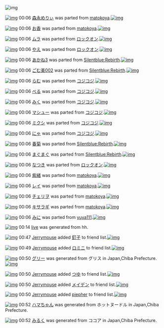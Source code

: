 ![img](http://gdrive-cdn.herokuapp.com/get/0B-nxIpt4DE2TdGhPalFPcFpSY0E/512px-barcode.png)

[![img](http://www.deviantsart.com/16re08u.png)](http://www.barcodekanojo.com/kanojo/1928703/%E6%A3%AE%E6%B0%B8%E3%82%81%E3%82%8A%E3%81%83) 00:06 [森永めりぃ](http://www.barcodekanojo.com/kanojo/1928703/%E6%A3%AE%E6%B0%B8%E3%82%81%E3%82%8A%E3%81%83) was parted from [matokoya](http://www.barcodekanojo.com/kanojo/1928703/%E6%A3%AE%E6%B0%B8%E3%82%81%E3%82%8A%E3%81%83).[![img](http://www.deviantsart.com/2qe0j45.jpeg)](http://www.barcodekanojo.com/user/24932/matokoya) 

[![img](http://www.deviantsart.com/10jndnj.png)](http://www.barcodekanojo.com/kanojo/2937727/%E3%81%8A%E9%A6%99) 00:06 [お香](http://www.barcodekanojo.com/kanojo/2937727/%E3%81%8A%E9%A6%99) was parted from [matokoya](http://www.barcodekanojo.com/kanojo/2937727/%E3%81%8A%E9%A6%99).[![img](http://www.deviantsart.com/2qe0j45.jpeg)](http://www.barcodekanojo.com/user/24932/matokoya) 

[![img](http://www.deviantsart.com/qr3fpu.png)](http://www.barcodekanojo.com/kanojo/2820966/%E3%83%A0%E3%83%A9) 00:06 [ムラ](http://www.barcodekanojo.com/kanojo/2820966/%E3%83%A0%E3%83%A9) was parted from [ロックオン](http://www.barcodekanojo.com/kanojo/2820966/%E3%83%A0%E3%83%A9).[![img](http://www.deviantsart.com/2musf1g.jpeg)](http://www.barcodekanojo.com/user/241643/%E3%83%AD%E3%83%83%E3%82%AF%E3%82%AA%E3%83%B3) 

[![img](http://www.deviantsart.com/52det7.png)](http://www.barcodekanojo.com/kanojo/3170915/%E3%82%84%E3%81%88) 00:06 [やえ](http://www.barcodekanojo.com/kanojo/3170915/%E3%82%84%E3%81%88) was parted from [ロックオン](http://www.barcodekanojo.com/kanojo/3170915/%E3%82%84%E3%81%88).[![img](http://www.deviantsart.com/2musf1g.jpeg)](http://www.barcodekanojo.com/user/241643/%E3%83%AD%E3%83%83%E3%82%AF%E3%82%AA%E3%83%B3) 

[![img](http://www.deviantsart.com/4be5br.png)](http://www.barcodekanojo.com/kanojo/605734/%E3%81%82%E3%81%8B%E3%81%AD3) 00:06 [あかね3](http://www.barcodekanojo.com/kanojo/605734/%E3%81%82%E3%81%8B%E3%81%AD3) was parted from [Silentblue:Rebirth](http://www.barcodekanojo.com/kanojo/605734/%E3%81%82%E3%81%8B%E3%81%AD3).[![img](http://www.deviantsart.com/15ngf32.jpeg)](http://www.barcodekanojo.com/user/235162/Silentblue%3ARebirth) 

[![img](http://www.deviantsart.com/3kf0m0i.png)](http://www.barcodekanojo.com/kanojo/207078/%E3%81%94%E3%82%80%E7%BE%8E002) 00:06 [ごむ美002](http://www.barcodekanojo.com/kanojo/207078/%E3%81%94%E3%82%80%E7%BE%8E002) was parted from [Silentblue:Rebirth](http://www.barcodekanojo.com/kanojo/207078/%E3%81%94%E3%82%80%E7%BE%8E002).[![img](http://www.deviantsart.com/15ngf32.jpeg)](http://www.barcodekanojo.com/user/235162/Silentblue%3ARebirth) 

[![img](http://www.deviantsart.com/i55eba.png)](http://www.barcodekanojo.com/kanojo/2820638/%E3%82%89%E3%82%80) 00:06 [らむ](http://www.barcodekanojo.com/kanojo/2820638/%E3%82%89%E3%82%80) was parted from [コジコジ](http://www.barcodekanojo.com/kanojo/2820638/%E3%82%89%E3%82%80).[![img](http://www.deviantsart.com/2dkh5sf.jpeg)](http://www.barcodekanojo.com/user/201286/%E3%82%B3%E3%82%B8%E3%82%B3%E3%82%B8) 

[![img](http://www.deviantsart.com/22e2v5p.png)](http://www.barcodekanojo.com/kanojo/2820641/%E3%81%B9%E3%82%8B) 00:06 [べる](http://www.barcodekanojo.com/kanojo/2820641/%E3%81%B9%E3%82%8B) was parted from [コジコジ](http://www.barcodekanojo.com/kanojo/2820641/%E3%81%B9%E3%82%8B).[![img](http://www.deviantsart.com/2dkh5sf.jpeg)](http://www.barcodekanojo.com/user/201286/%E3%82%B3%E3%82%B8%E3%82%B3%E3%82%B8) 

[![img](http://www.deviantsart.com/4844b3.png)](http://www.barcodekanojo.com/kanojo/2850983/%E3%81%BF%E3%81%8F) 00:06 [みく](http://www.barcodekanojo.com/kanojo/2850983/%E3%81%BF%E3%81%8F) was parted from [コジコジ](http://www.barcodekanojo.com/kanojo/2850983/%E3%81%BF%E3%81%8F).[![img](http://www.deviantsart.com/2dkh5sf.jpeg)](http://www.barcodekanojo.com/user/201286/%E3%82%B3%E3%82%B8%E3%82%B3%E3%82%B8) 

[![img](http://www.deviantsart.com/2pi4mb4.png)](http://www.barcodekanojo.com/kanojo/2851247/%E3%83%9E%E3%82%B7%E3%83%A5%E3%83%BC) 00:06 [マシュー](http://www.barcodekanojo.com/kanojo/2851247/%E3%83%9E%E3%82%B7%E3%83%A5%E3%83%BC) was parted from [コジコジ](http://www.barcodekanojo.com/kanojo/2851247/%E3%83%9E%E3%82%B7%E3%83%A5%E3%83%BC).[![img](http://www.deviantsart.com/2dkh5sf.jpeg)](http://www.barcodekanojo.com/user/201286/%E3%82%B3%E3%82%B8%E3%82%B3%E3%82%B8) 

[![img](http://www.deviantsart.com/3qsddlk.png)](http://www.barcodekanojo.com/kanojo/2851252/%E3%83%9F%E3%82%AF%E3%82%B7) 00:06 [ミクシ](http://www.barcodekanojo.com/kanojo/2851252/%E3%83%9F%E3%82%AF%E3%82%B7) was parted from [コジコジ](http://www.barcodekanojo.com/kanojo/2851252/%E3%83%9F%E3%82%AF%E3%82%B7).[![img](http://www.deviantsart.com/2dkh5sf.jpeg)](http://www.barcodekanojo.com/user/201286/%E3%82%B3%E3%82%B8%E3%82%B3%E3%82%B8) 

[![img](http://www.deviantsart.com/24fmnl9.png)](http://www.barcodekanojo.com/kanojo/2807077/%E3%81%AB%E3%82%83) 00:06 [にゃ](http://www.barcodekanojo.com/kanojo/2807077/%E3%81%AB%E3%82%83) was parted from [コジコジ](http://www.barcodekanojo.com/kanojo/2807077/%E3%81%AB%E3%82%83).[![img](http://www.deviantsart.com/2dkh5sf.jpeg)](http://www.barcodekanojo.com/user/201286/%E3%82%B3%E3%82%B8%E3%82%B3%E3%82%B8) 

[![img](http://www.deviantsart.com/6bq78h.png)](http://www.barcodekanojo.com/kanojo/1221529/%E6%98%A5%E8%8F%8A) 00:06 [春菊](http://www.barcodekanojo.com/kanojo/1221529/%E6%98%A5%E8%8F%8A) was parted from [Silentblue:Rebirth](http://www.barcodekanojo.com/kanojo/1221529/%E6%98%A5%E8%8F%8A).[![img](http://www.deviantsart.com/15ngf32.jpeg)](http://www.barcodekanojo.com/user/235162/Silentblue%3ARebirth) 

[![img](http://www.deviantsart.com/2j2c0is.png)](http://www.barcodekanojo.com/kanojo/359240/%E3%81%BE%E3%81%90%E3%81%BE%E3%81%90) 00:06 [まぐまぐ](http://www.barcodekanojo.com/kanojo/359240/%E3%81%BE%E3%81%90%E3%81%BE%E3%81%90) was parted from [Silentblue:Rebirth](http://www.barcodekanojo.com/kanojo/359240/%E3%81%BE%E3%81%90%E3%81%BE%E3%81%90).[![img](http://www.deviantsart.com/15ngf32.jpeg)](http://www.barcodekanojo.com/user/235162/Silentblue%3ARebirth) 

[![img](http://www.deviantsart.com/13l5a7n.png)](http://www.barcodekanojo.com/kanojo/3170911/%E3%81%AA%E3%81%A4%E3%81%8D) 00:06 [なつき](http://www.barcodekanojo.com/kanojo/3170911/%E3%81%AA%E3%81%A4%E3%81%8D) was parted from [ロックオン](http://www.barcodekanojo.com/kanojo/3170911/%E3%81%AA%E3%81%A4%E3%81%8D).[![img](http://www.deviantsart.com/2musf1g.jpeg)](http://www.barcodekanojo.com/user/241643/%E3%83%AD%E3%83%83%E3%82%AF%E3%82%AA%E3%83%B3) 

[![img](http://www.deviantsart.com/296ur40.png)](http://www.barcodekanojo.com/kanojo/2483086/%E7%B4%AB%E7%B7%92) 00:06 [紫緒](http://www.barcodekanojo.com/kanojo/2483086/%E7%B4%AB%E7%B7%92) was parted from [matokoya](http://www.barcodekanojo.com/kanojo/2483086/%E7%B4%AB%E7%B7%92).[![img](http://www.deviantsart.com/2qe0j45.jpeg)](http://www.barcodekanojo.com/user/24932/matokoya) 

[![img](http://www.deviantsart.com/8hl208.png)](http://www.barcodekanojo.com/kanojo/2914237/%E3%83%AC%E3%82%A4) 00:06 [レイ](http://www.barcodekanojo.com/kanojo/2914237/%E3%83%AC%E3%82%A4) was parted from [matokoya](http://www.barcodekanojo.com/kanojo/2914237/%E3%83%AC%E3%82%A4).[![img](http://www.deviantsart.com/2qe0j45.jpeg)](http://www.barcodekanojo.com/user/24932/matokoya) 

[![img](http://www.deviantsart.com/1a7juh4.png)](http://www.barcodekanojo.com/kanojo/1806480/%E3%83%81%E3%82%A7%E3%83%AA%E3%83%B2) 00:06 [チェリヲ](http://www.barcodekanojo.com/kanojo/1806480/%E3%83%81%E3%82%A7%E3%83%AA%E3%83%B2) was parted from [matokoya](http://www.barcodekanojo.com/kanojo/1806480/%E3%83%81%E3%82%A7%E3%83%AA%E3%83%B2).[![img](http://www.deviantsart.com/2qe0j45.jpeg)](http://www.barcodekanojo.com/user/24932/matokoya) 

[![img](http://www.deviantsart.com/2rol9u3.png)](http://www.barcodekanojo.com/kanojo/2592087/%E3%82%AD%E3%82%B5%E3%83%A9%E3%82%AE) 00:06 [キサラギ](http://www.barcodekanojo.com/kanojo/2592087/%E3%82%AD%E3%82%B5%E3%83%A9%E3%82%AE) was parted from [matokoya](http://www.barcodekanojo.com/kanojo/2592087/%E3%82%AD%E3%82%B5%E3%83%A9%E3%82%AE).[![img](http://www.deviantsart.com/2qe0j45.jpeg)](http://www.barcodekanojo.com/user/24932/matokoya) 

[![img](http://www.deviantsart.com/ak16bi.png)](http://www.barcodekanojo.com/kanojo/3133123/%E3%81%BF%E3%81%AB) 00:06 [みに](http://www.barcodekanojo.com/kanojo/3133123/%E3%81%BF%E3%81%AB) was parted from [yuya111](http://www.barcodekanojo.com/kanojo/3133123/%E3%81%BF%E3%81%AB).[![img](http://www.deviantsart.com/qldgg7.jpeg)](http://www.barcodekanojo.com/user/270058/yuya111) 

[![img](http://www.deviantsart.com/35us2ju.png)](http://www.barcodekanojo.com/kanojo/3190768/live) 00:14 [live](http://www.barcodekanojo.com/kanojo/3190768/live) was generated from hh.

[![img](http://www.deviantsart.com/3v33gp3.jpeg)](http://www.barcodekanojo.com/user/245002/Jerrymouse) 00:47 [Jerrymouse](http://www.barcodekanojo.com/user/245002/Jerrymouse) added [釘子](http://www.barcodekanojo.com/kanojo/3101298/%E9%87%98%E5%AD%90) to friend list.[![img](http://www.deviantsart.com/2ipa57p.png)](http://www.barcodekanojo.com/kanojo/3101298/%E9%87%98%E5%AD%90) 

[![img](http://www.deviantsart.com/3v33gp3.jpeg)](http://www.barcodekanojo.com/user/245002/Jerrymouse) 00:49 [Jerrymouse](http://www.barcodekanojo.com/user/245002/Jerrymouse) added [ロミニ](http://www.barcodekanojo.com/kanojo/2856708/%E3%83%AD%E3%83%9F%E3%83%8B) to friend list.[![img](http://www.deviantsart.com/kom5nr.png)](http://www.barcodekanojo.com/kanojo/2856708/%E3%83%AD%E3%83%9F%E3%83%8B) 

[![img](http://www.deviantsart.com/1ohk0ol.png)](http://www.barcodekanojo.com/kanojo/3190769/%E3%82%B0%E3%83%AA%E3%83%BC) 00:50 [グリー](http://www.barcodekanojo.com/kanojo/3190769/%E3%82%B0%E3%83%AA%E3%83%BC) was generated from グリス in Japan,Chiba Prefecture.[![img](http://www.deviantsart.com/15ihc5b.jpeg)](http://www.barcodekanojo.com/product_images/barcode/3476093/1325127037/%E3%82%B0%E3%83%AA%E3%83%BC%E3%82%B9.jpg) 

[![img](http://www.deviantsart.com/3v33gp3.jpeg)](http://www.barcodekanojo.com/user/245002/Jerrymouse) 00:50 [Jerrymouse](http://www.barcodekanojo.com/user/245002/Jerrymouse) added [つゆ](http://www.barcodekanojo.com/kanojo/13070/%E3%81%A4%E3%82%86) to friend list.[![img](http://www.deviantsart.com/4nsr41.png)](http://www.barcodekanojo.com/kanojo/13070/%E3%81%A4%E3%82%86) 

[![img](http://www.deviantsart.com/3v33gp3.jpeg)](http://www.barcodekanojo.com/user/245002/Jerrymouse) 00:50 [Jerrymouse](http://www.barcodekanojo.com/user/245002/Jerrymouse) added [メイデン](http://www.barcodekanojo.com/kanojo/2884016/%E3%83%A1%E3%82%A4%E3%83%87%E3%83%B3) to friend list.[![img](http://www.deviantsart.com/3lnsp5i.png)](http://www.barcodekanojo.com/kanojo/2884016/%E3%83%A1%E3%82%A4%E3%83%87%E3%83%B3) 

[![img](http://www.deviantsart.com/3v33gp3.jpeg)](http://www.barcodekanojo.com/user/245002/Jerrymouse) 00:50 [Jerrymouse](http://www.barcodekanojo.com/user/245002/Jerrymouse) added [piepher](http://www.barcodekanojo.com/kanojo/2923474/piepher) to friend list.[![img](http://www.deviantsart.com/1qnhumj.png)](http://www.barcodekanojo.com/kanojo/2923474/piepher) 

[![img](http://www.deviantsart.com/3h3arep.png)](http://www.barcodekanojo.com/kanojo/3190770/%E3%83%8F%E3%83%9E%E3%81%A1%E3%82%83%E3%82%93) 00:52 [ハマちゃん](http://www.barcodekanojo.com/kanojo/3190770/%E3%83%8F%E3%83%9E%E3%81%A1%E3%82%83%E3%82%93) was generated from ホットヌードル in Japan,Chiba Prefecture.

[![img](http://www.deviantsart.com/2qdphb7.png)](http://www.barcodekanojo.com/kanojo/3190771/%E3%81%BF%E3%82%8B%E3%81%8F) 00:52 [みるく](http://www.barcodekanojo.com/kanojo/3190771/%E3%81%BF%E3%82%8B%E3%81%8F) was generated from ココア in Japan,Chiba Prefecture.

